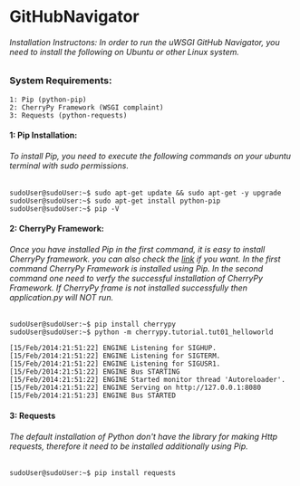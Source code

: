 # GitHubNavigator

###### Installation Instructons: In order to run the uWSGI GitHub Navigator, you need to install the following on Ubuntu or other Linux system.

### System Requirements:
	1: Pip (python-pip)
	2: CherryPy Framework (WSGI complaint)
	3: Requests (python-requests)


#### 1: Pip Installation: 

###### To install Pip, you need to execute the following commands on your ubuntu terminal with sudo permissions. 

```
sudoUser@sudoUser:~$ sudo apt-get update && sudo apt-get -y upgrade
sudoUser@sudoUser:~$ sudo apt-get install python-pip
sudoUser@sudoUser:~$ pip -V
```

#### 2: CherryPy Framework: 

###### Once you have installed Pip in the first command, it is easy to install CherryPy framework. you can also check the [link](https://docs.cherrypy.org/en/latest/install.html) if you want. In the first command CherryPy Framework is installed using Pip. In the second command one need to verfy the successful installation of CherryPy Framework. If CherryPy frame is not installed successfully then application.py will NOT run.
```
sudoUser@sudoUser:~$ pip install cherrypy
sudoUser@sudoUser:~$ python -m cherrypy.tutorial.tut01_helloworld
```
```
[15/Feb/2014:21:51:22] ENGINE Listening for SIGHUP.
[15/Feb/2014:21:51:22] ENGINE Listening for SIGTERM.
[15/Feb/2014:21:51:22] ENGINE Listening for SIGUSR1.
[15/Feb/2014:21:51:22] ENGINE Bus STARTING
[15/Feb/2014:21:51:22] ENGINE Started monitor thread 'Autoreloader'.
[15/Feb/2014:21:51:22] ENGINE Serving on http://127.0.0.1:8080
[15/Feb/2014:21:51:23] ENGINE Bus STARTED
```

#### 3: Requests

###### The default installation of Python don't have the library for making Http requests, therefore it need to be installed additionally using Pip.
```
sudoUser@sudoUser:~$ pip install requests
```


